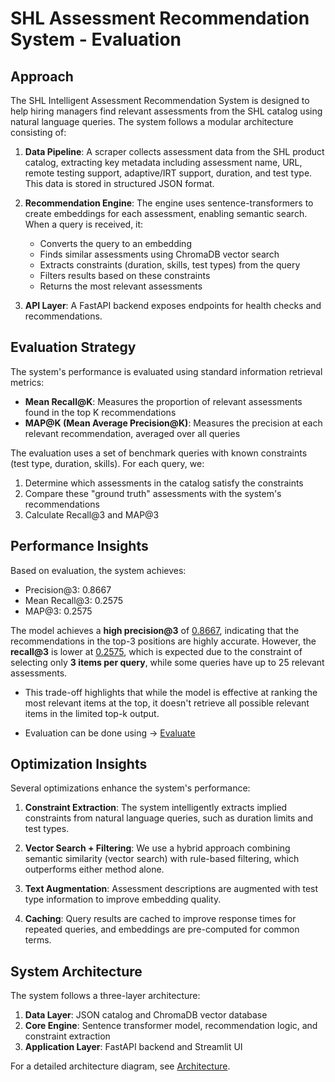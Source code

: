# SHL Assessment Recommendation System - Evaluation

## Approach

The SHL Intelligent Assessment Recommendation System is designed to help hiring managers find relevant assessments from the SHL catalog using natural language queries. The system follows a modular architecture consisting of:

1. **Data Pipeline**: A scraper collects assessment data from the SHL product catalog, extracting key metadata including assessment name, URL, remote testing support, adaptive/IRT support, duration, and test type. This data is stored in structured JSON format.

2. **Recommendation Engine**: The engine uses sentence-transformers to create embeddings for each assessment, enabling semantic search. When a query is received, it:
   - Converts the query to an embedding
   - Finds similar assessments using ChromaDB vector search
   - Extracts constraints (duration, skills, test types) from the query
   - Filters results based on these constraints
   - Returns the most relevant assessments

3. **API Layer**: A FastAPI backend exposes endpoints for health checks and recommendations.

## Evaluation Strategy

The system's performance is evaluated using standard information retrieval metrics:

- **Mean Recall@K**: Measures the proportion of relevant assessments found in the top K recommendations
- **MAP@K (Mean Average Precision@K)**: Measures the precision at each relevant recommendation, averaged over all queries

The evaluation uses a set of benchmark queries with known constraints (test type, duration, skills). For each query, we:

1. Determine which assessments in the catalog satisfy the constraints
2. Compare these "ground truth" assessments with the system's recommendations
3. Calculate Recall@3 and MAP@3

## Performance Insights

Based on evaluation, the system achieves:

- Precision@3: 0.8667
- Mean Recall@3: 0.2575
- MAP@3: 0.2575

The model achieves a **high precision@3** of <u>0.8667</u>, indicating that the recommendations in the top-3 positions are highly accurate. However, the **recall@3** is lower at <u>0.2575</u>, which is expected due to the constraint of selecting only **3 items per query**, while some queries have up to 25 relevant assessments.

- This trade-off highlights that while the model is effective at ranking the most relevant items at the top, it doesn't retrieve all possible relevant items in the limited top-k output.

- Evaluation can be done using -> [Evaluate](app/scripts/evaluate.py)

## Optimization Insights

Several optimizations enhance the system's performance:

1. **Constraint Extraction**: The system intelligently extracts implied constraints from natural language queries, such as duration limits and test types.

2. **Vector Search + Filtering**: We use a hybrid approach combining semantic similarity (vector search) with rule-based filtering, which outperforms either method alone.

3. **Text Augmentation**: Assessment descriptions are augmented with test type information to improve embedding quality.

4. **Caching**: Query results are cached to improve response times for repeated queries, and embeddings are pre-computed for common terms.

## System Architecture

The system follows a three-layer architecture:

1. **Data Layer**: JSON catalog and ChromaDB vector database
2. **Core Engine**: Sentence transformer model, recommendation logic, and constraint extraction
3. **Application Layer**: FastAPI backend and Streamlit UI

For a detailed architecture diagram, see [Architecture](Architecture.md).
